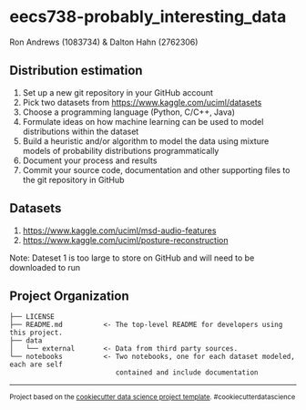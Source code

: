 eecs738-probably_interesting_data
==============================

Ron Andrews (1083734)
&
Dalton Hahn (2762306)

Distribution estimation
-----------------------
1. Set up a new git repository in your GitHub account
2. Pick two datasets from https://www.kaggle.com/uciml/datasets
3. Choose a programming language (Python, C/C++, Java)
4. Formulate ideas on how machine learning can be used to model distributions within the dataset
5. Build a heuristic and/or algorithm to model the data using mixture models of probability distributions programmatically
6. Document your process and results
7. Commit your source code, documentation and other supporting files to the git repository in GitHub

Datasets
--------
1. https://www.kaggle.com/uciml/msd-audio-features
2. https://www.kaggle.com/uciml/posture-reconstruction

Note: Dateset 1 is too large to store on GitHub and will need to be downloaded to run


Project Organization
------------

    ├── LICENSE
    ├── README.md          <- The top-level README for developers using this project.
    ├── data
    │   └── external       <- Data from third party sources.
    └── notebooks          <- Two notebooks, one for each dataset modeled, each are self 
                              contained and include documentation

--------

<p><small>Project based on the <a target="_blank" href="https://drivendata.github.io/cookiecutter-data-science/">cookiecutter data science project template</a>. #cookiecutterdatascience</small></p>
